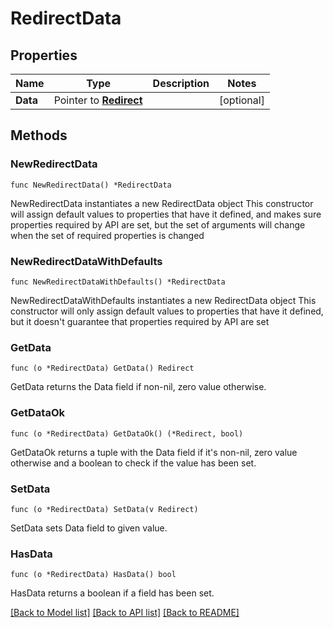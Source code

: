 # RedirectData

## Properties

Name | Type | Description | Notes
------------ | ------------- | ------------- | -------------
**Data** | Pointer to [**Redirect**](Redirect.md) |  | [optional] 

## Methods

### NewRedirectData

`func NewRedirectData() *RedirectData`

NewRedirectData instantiates a new RedirectData object
This constructor will assign default values to properties that have it defined,
and makes sure properties required by API are set, but the set of arguments
will change when the set of required properties is changed

### NewRedirectDataWithDefaults

`func NewRedirectDataWithDefaults() *RedirectData`

NewRedirectDataWithDefaults instantiates a new RedirectData object
This constructor will only assign default values to properties that have it defined,
but it doesn't guarantee that properties required by API are set

### GetData

`func (o *RedirectData) GetData() Redirect`

GetData returns the Data field if non-nil, zero value otherwise.

### GetDataOk

`func (o *RedirectData) GetDataOk() (*Redirect, bool)`

GetDataOk returns a tuple with the Data field if it's non-nil, zero value otherwise
and a boolean to check if the value has been set.

### SetData

`func (o *RedirectData) SetData(v Redirect)`

SetData sets Data field to given value.

### HasData

`func (o *RedirectData) HasData() bool`

HasData returns a boolean if a field has been set.


[[Back to Model list]](HOW-TO.md#documentation-for-models) [[Back to API list]](HOW-TO.md#documentation-for-api-endpoints) [[Back to README]](HOW-TO.md)



